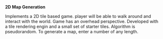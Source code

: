 **2D Map Generation**

Implements a 2D tile based game.
player will be able to walk around and interact with the world. Game has an overhead perspective.
Developed with a tile rendering engin and a small set of starter tiles. Algorithm is pseudorandom. To generate a map, enter a number of any length.

